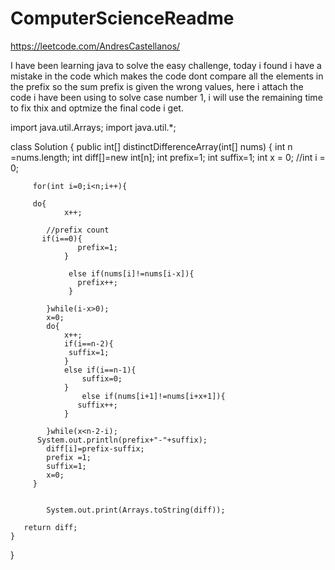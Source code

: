 # ComputerScienceReadme
https://leetcode.com/AndresCastellanos/

I have been learning java to solve the easy challenge, today i found i have a mistake in the code which makes the code dont compare all the elements in the prefix so the sum prefix is given the wrong values, here i attach the code i have been using to solve case number 1, i will use the remaining time to fix thix and optmize the final code i get.

import java.util.Arrays;
import java.util.*;

class Solution {
    public int[] distinctDifferenceArray(int[] nums) {
       int n =nums.length;
	    int diff[]=new int[n];
	    int prefix=1;
	    int suffix=1;
	    int x = 0;
	    //int i = 0;
	     
	     for(int i=0;i<n;i++){
	         
	     do{
	     	    x++;
	     	 
	     	//prefix count
	       if(i==0){
	               prefix=1; 
	            }
	             
	             else if(nums[i]!=nums[i-x]){
	               prefix++;
	             }
	   
	     	}while(i-x>0);
	     	x=0;
	     	do{
	     	    x++;
	            if(i==n-2){
	             suffix=1;
	            }
	            else if(i==n-1){
	                suffix=0;
	            }
	                else if(nums[i+1]!=nums[i+x+1]){
	               suffix++;
	            }
	           
	     	}while(x<n-2-i);
	      System.out.println(prefix+"-"+suffix);
	        diff[i]=prefix-suffix;
	        prefix =1;
	        suffix=1;
	        x=0;
	     }
	      
	     
	        System.out.print(Arrays.toString(diff));
	    
       return diff; 
    }
}
